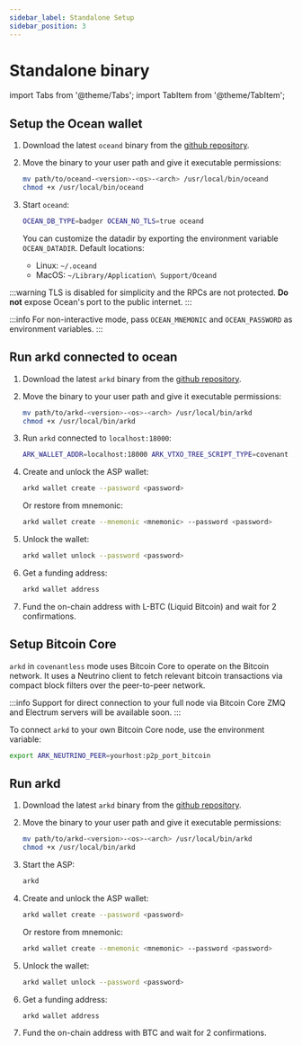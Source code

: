 ```yaml
---
sidebar_label: Standalone Setup
sidebar_position: 3
---
```


# Standalone binary

import Tabs from '@theme/Tabs';
import TabItem from '@theme/TabItem';

<Tabs>
  <TabItem value="covenant" label="Ark">

## Setup the Ocean wallet

1. Download the latest `oceand` binary from the [github repository](https://github.com/vulpemventures/ocean/releases).

2. Move the binary to your user path and give it executable permissions:

   ```sh
   mv path/to/oceand-<version>-<os>-<arch> /usr/local/bin/oceand
   chmod +x /usr/local/bin/oceand
   ```

3. Start `oceand`:

   ```bash
   OCEAN_DB_TYPE=badger OCEAN_NO_TLS=true oceand
   ```

   You can customize the datadir by exporting the environment variable `OCEAN_DATADIR`. Default locations:
   - Linux: `~/.oceand`
   - MacOS: `~/Library/Application\ Support/Oceand`

:::warning
TLS is disabled for simplicity and the RPCs are not protected. **Do not** expose Ocean's port to the public internet.
:::

:::info
For non-interactive mode, pass `OCEAN_MNEMONIC` and `OCEAN_PASSWORD` as environment variables.
:::

## Run arkd connected to ocean

1. Download the latest `arkd` binary from the [github repository](https://github.com/ark-network/ark/releases).

2. Move the binary to your user path and give it executable permissions:

   ```sh
   mv path/to/arkd-<version>-<os>-<arch> /usr/local/bin/arkd
   chmod +x /usr/local/bin/arkd
   ```

3. Run `arkd` connected to `localhost:18000`:

   ```bash
   ARK_WALLET_ADDR=localhost:18000 ARK_VTXO_TREE_SCRIPT_TYPE=covenant ARK_NETWORK=liquid arkd
   ```

4. Create and unlock the ASP wallet:

   ```sh
   arkd wallet create --password <password>
   ```

   Or restore from mnemonic:

   ```sh
   arkd wallet create --mnemonic <mnemonic> --password <password>
   ```

5. Unlock the wallet:

   ```sh
   arkd wallet unlock --password <password>
   ```

6. Get a funding address:

   ```sh
   arkd wallet address
   ```

7. Fund the on-chain address with L-BTC (Liquid Bitcoin) and wait for 2 confirmations.

  </TabItem>
  <TabItem value="covenant-less" label="clArk" default>

## Setup Bitcoin Core

`arkd` in `covenantless` mode uses Bitcoin Core to operate on the Bitcoin network. It uses a Neutrino client to fetch relevant bitcoin transactions via compact block filters over the peer-to-peer network.

:::info
Support for direct connection to your full node via Bitcoin Core ZMQ and Electrum servers will be available soon.
:::

To connect `arkd` to your own Bitcoin Core node, use the environment variable:

```sh
export ARK_NEUTRINO_PEER=yourhost:p2p_port_bitcoin
```

## Run arkd

1. Download the latest `arkd` binary from the [github repository](https://github.com/ark-network/ark/releases).

2. Move the binary to your user path and give it executable permissions:

   ```sh
   mv path/to/arkd-<version>-<os>-<arch> /usr/local/bin/arkd
   chmod +x /usr/local/bin/arkd
   ```

3. Start the ASP:

   ```sh
   arkd
   ```

4. Create and unlock the ASP wallet:

   ```sh
   arkd wallet create --password <password>
   ```

   Or restore from mnemonic:

   ```sh
   arkd wallet create --mnemonic <mnemonic> --password <password>
   ```

5. Unlock the wallet:

   ```sh
   arkd wallet unlock --password <password>
   ```

6. Get a funding address:

   ```sh
   arkd wallet address
   ```

7. Fund the on-chain address with BTC and wait for 2 confirmations.

  </TabItem>
</Tabs>